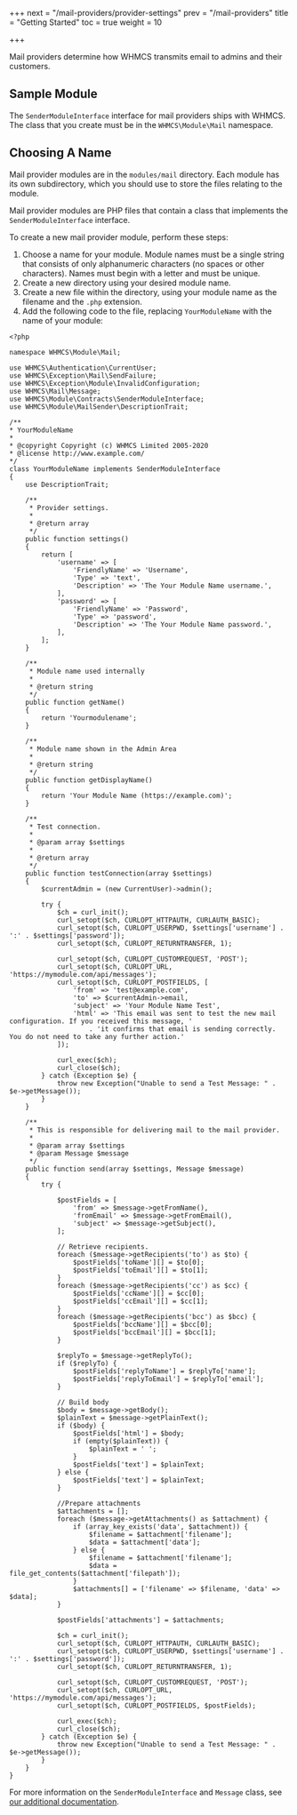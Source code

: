 +++
next = "/mail-providers/provider-settings"
prev = "/mail-providers"
title = "Getting Started"
toc = true
weight = 10

+++

Mail providers determine how WHMCS transmits email to admins and their customers.

## Sample Module

The `SenderModuleInterface` interface for mail providers ships with WHMCS. The class that you create must be in the `WHMCS\Module\Mail` namespace.

## Choosing A Name

Mail provider modules are in the `modules/mail` directory. Each module has its own subdirectory, which you should use to store the files relating to the module.

Mail provider modules are PHP files that contain a class that implements the `SenderModuleInterface` interface.

To create a new mail provider module, perform these steps:

1. Choose a name for your module. Module names must be a single string that consists of only alphanumeric characters (no spaces or other characters). Names must begin with a letter and must be unique.
2. Create a new directory using your desired module name.
3. Create a new file within the directory, using your module name as the filename and the `.php` extension.
4. Add the following code to the file, replacing `YourModuleName` with the name of your module:

```
<?php

namespace WHMCS\Module\Mail;

use WHMCS\Authentication\CurrentUser;
use WHMCS\Exception\Mail\SendFailure;
use WHMCS\Exception\Module\InvalidConfiguration;
use WHMCS\Mail\Message;
use WHMCS\Module\Contracts\SenderModuleInterface;
use WHMCS\Module\MailSender\DescriptionTrait;

/**
* YourModuleName
*
* @copyright Copyright (c) WHMCS Limited 2005-2020
* @license http://www.example.com/
*/
class YourModuleName implements SenderModuleInterface
{
    use DescriptionTrait;

    /**
     * Provider settings.
     *
     * @return array
     */
    public function settings()
    {
        return [
            'username' => [
                'FriendlyName' => 'Username',
                'Type' => 'text',
                'Description' => 'The Your Module Name username.',
            ],
            'password' => [
                'FriendlyName' => 'Password',
                'Type' => 'password',
                'Description' => 'The Your Module Name password.',
            ],
        ];
    }

    /**
     * Module name used internally
     *
     * @return string
     */
    public function getName()
    {
        return 'Yourmodulename';
    }

    /**
     * Module name shown in the Admin Area
     *
     * @return string
     */
    public function getDisplayName()
    {
        return 'Your Module Name (https://example.com)';
    }

    /**
     * Test connection.
     *
     * @param array $settings
     *
     * @return array
     */
    public function testConnection(array $settings)
    {
        $currentAdmin = (new CurrentUser)->admin();

        try {
            $ch = curl_init();
            curl_setopt($ch, CURLOPT_HTTPAUTH, CURLAUTH_BASIC);
            curl_setopt($ch, CURLOPT_USERPWD, $settings['username'] . ':' . $settings['password']);
            curl_setopt($ch, CURLOPT_RETURNTRANSFER, 1);

            curl_setopt($ch, CURLOPT_CUSTOMREQUEST, 'POST');
            curl_setopt($ch, CURLOPT_URL, 'https://mymodule.com/api/messages');
            curl_setopt($ch, CURLOPT_POSTFIELDS, [
                'from' => 'test@example.com',
                'to' => $currentAdmin->email,
                'subject' => 'Your Module Name Test',
                'html' => 'This email was sent to test the new mail configuration. If you received this message, '
                    . 'it confirms that email is sending correctly. You do not need to take any further action.'
            ]);

            curl_exec($ch);
            curl_close($ch);
        } catch (Exception $e) {
            throw new Exception("Unable to send a Test Message: " . $e->getMessage());
        }
    }

    /**
     * This is responsible for delivering mail to the mail provider.
     *
     * @param array $settings
     * @param Message $message
     */
    public function send(array $settings, Message $message)
    {
        try {

            $postFields = [
                'from' => $message->getFromName(),
                'fromEmail' => $message->getFromEmail(),
                'subject' => $message->getSubject(),
            ];

            // Retrieve recipients.
            foreach ($message->getRecipients('to') as $to) {
                $postFields['toName'][] = $to[0];
                $postFields['toEmail'][] = $to[1];
            }
            foreach ($message->getRecipients('cc') as $cc) {
                $postFields['ccName'][] = $cc[0];
                $postFields['ccEmail'][] = $cc[1];
            }
            foreach ($message->getRecipients('bcc') as $bcc) {
                $postFields['bccName'][] = $bcc[0];
                $postFields['bccEmail'][] = $bcc[1];
            }

            $replyTo = $message->getReplyTo();
            if ($replyTo) {
                $postFields['replyToName'] = $replyTo['name'];
                $postFields['replyToEmail'] = $replyTo['email'];
            }

            // Build body
            $body = $message->getBody();
            $plainText = $message->getPlainText();
            if ($body) {
                $postFields['html'] = $body;
                if (empty($plainText)) {
                    $plainText = ' ';
                }
                $postFields['text'] = $plainText;
            } else {
                $postFields['text'] = $plainText;
            }

            //Prepare attachments
            $attachments = [];
            foreach ($message->getAttachments() as $attachment) {
                if (array_key_exists('data', $attachment)) {
                    $filename = $attachment['filename'];
                    $data = $attachment['data'];
                } else {
                    $filename = $attachment['filename'];
                    $data = file_get_contents($attachment['filepath']);
                }
                $attachments[] = ['filename' => $filename, 'data' => $data];
            }

            $postFields['attachments'] = $attachments;

            $ch = curl_init();
            curl_setopt($ch, CURLOPT_HTTPAUTH, CURLAUTH_BASIC);
            curl_setopt($ch, CURLOPT_USERPWD, $settings['username'] . ':' . $settings['password']);
            curl_setopt($ch, CURLOPT_RETURNTRANSFER, 1);

            curl_setopt($ch, CURLOPT_CUSTOMREQUEST, 'POST');
            curl_setopt($ch, CURLOPT_URL, 'https://mymodule.com/api/messages');
            curl_setopt($ch, CURLOPT_POSTFIELDS, $postFields);

            curl_exec($ch);
            curl_close($ch);
        } catch (Exception $e) {
            throw new Exception("Unable to send a Test Message: " . $e->getMessage());
        }
    }
}
```

For more information on the `SenderModuleInterface` and `Message` class, see [our additional documentation](https://classdocs.whmcs.com/8.1/WHMCS/Mail_ns.html).

